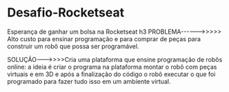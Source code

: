 # Desafio-Rocketseat
Esperança de ganhar um bolsa na Rocketseat
h3 PROBLEMA------>>>>> Alto custo para ensinar programação e para comprar de peças para construir um robô que possa ser programável.

SOLUÇÃO--->>>>Cria uma plataforma que ensine programação de robôs online: a ideia é criar o programa na plataforma montar o robô com peças virtuais e em 3D e após a finalização do código o robô executar o que foi programado para fazer tudo isso em um ambiente virtual.
